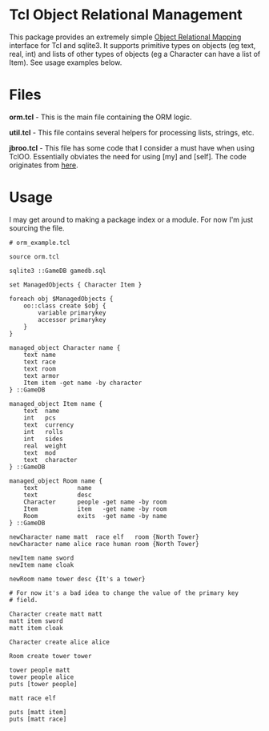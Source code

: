 # Tcl Object Relational Management

This package provides an extremely simple [Object Relational
Mapping](https://en.wikipedia.org/wiki/Object-relational_mapping)
interface for Tcl and sqlite3. It supports primitive types on objects
(eg text, real, int) and lists of other types of objects (eg a
Character can have a list of Item). See usage examples below.

# Files

<b>orm.tcl</b>    - This is the main file containing the ORM logic.

<b>util.tcl</b>   - This file contains several helpers for processing
lists, strings, etc.

<b>jbroo.tcl</b> - This file has some code that I consider a must
have when using TclOO. Essentially obviates the need for using [my]
and [self]. The code originates from [here](http://wiki.tcl.tk/36957).

# Usage

I may get around to making a package index or a module. For now I'm
just sourcing the file.

    # orm_example.tcl

    source orm.tcl

    sqlite3 ::GameDB gamedb.sql

    set ManagedObjects { Character Item }

    foreach obj $ManagedObjects {
        oo::class create $obj {
            variable primarykey
            accessor primarykey
        }
    }

    managed_object Character name {
        text name
        text race
        text room
        text armor
        Item item -get name -by character 
    } ::GameDB

    managed_object Item name {
        text  name
        int   pcs
        text  currency
        int   rolls
        int   sides
        real  weight
        text  mod
        text  character
    } ::GameDB

    managed_object Room name {
        text           name
        text           desc
        Character      people -get name -by room
        Item           item   -get name -by room
        Room           exits  -get name -by name
    } ::GameDB

    newCharacter name matt  race elf   room {North Tower}
    newCharacter name alice race human room {North Tower}

    newItem name sword
    newItem name cloak

    newRoom name tower desc {It's a tower}

    # For now it's a bad idea to change the value of the primary key
    # field.

    Character create matt matt
    matt item sword
    matt item cloak

    Character create alice alice

    Room create tower tower

    tower people matt
    tower people alice
    puts [tower people]

    matt race elf

    puts [matt item]
    puts [matt race]